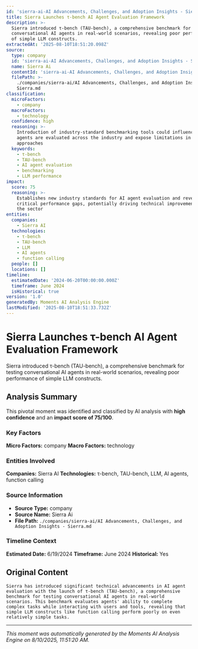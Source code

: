 ```yaml
---
id: 'sierra-ai-AI Advancements, Challenges, and Adoption Insights - Sierra-moment-2'
title: Sierra Launches τ-bench AI Agent Evaluation Framework
description: >-
  Sierra introduced τ-bench (TAU-bench), a comprehensive benchmark for testing
  conversational AI agents in real-world scenarios, revealing poor performance
  of simple LLM constructs.
extractedAt: '2025-08-10T18:51:20.098Z'
source:
  type: company
  id: 'sierra-ai-AI Advancements, Challenges, and Adoption Insights - Sierra'
  name: Sierra Ai
  contentId: 'sierra-ai-AI Advancements, Challenges, and Adoption Insights - Sierra'
  filePath: >-
    ./companies/sierra-ai/AI Advancements, Challenges, and Adoption Insights -
    Sierra.md
classification:
  microFactors:
    - company
  macroFactors:
    - technology
  confidence: high
  reasoning: >-
    Introduction of industry-standard benchmarking tools could influence how AI
    agents are evaluated across the industry and expose limitations in current
    approaches
  keywords:
    - τ-bench
    - TAU-bench
    - AI agent evaluation
    - benchmarking
    - LLM performance
impact:
  score: 75
  reasoning: >-
    Establishes new industry standards for AI agent evaluation and reveals
    critical performance gaps, potentially driving technical improvements across
    the sector
entities:
  companies:
    - Sierra AI
  technologies:
    - τ-bench
    - TAU-bench
    - LLM
    - AI agents
    - function calling
  people: []
  locations: []
timeline:
  estimatedDate: '2024-06-20T00:00:00.000Z'
  timeframe: June 2024
  isHistorical: true
version: '1.0'
generatedBy: Moments AI Analysis Engine
lastModified: '2025-08-10T18:51:33.732Z'
---
```

# Sierra Launches τ-bench AI Agent Evaluation Framework

Sierra introduced τ-bench (TAU-bench), a comprehensive benchmark for testing conversational AI agents in real-world scenarios, revealing poor performance of simple LLM constructs.

## Analysis Summary

This pivotal moment was identified and classified by AI analysis with **high confidence** and an **impact score of 75/100**.

### Key Factors

**Micro Factors:** company
**Macro Factors:** technology

### Entities Involved

**Companies:** Sierra AI
**Technologies:** τ-bench, TAU-bench, LLM, AI agents, function calling



### Source Information

- **Source Type:** company
- **Source Name:** Sierra Ai
- **File Path:** `./companies/sierra-ai/AI Advancements, Challenges, and Adoption Insights - Sierra.md`

### Timeline Context

**Estimated Date:** 6/19/2024
**Timeframe:** June 2024
**Historical:** Yes

## Original Content

```
Sierra has introduced significant technical advancements in AI agent evaluation with the launch of τ-bench (TAU-bench), a comprehensive benchmark for testing conversational AI agents in real-world scenarios. This benchmark evaluates agents' ability to complete complex tasks while interacting with users and tools, revealing that simple LLM constructs like function calling perform poorly on even relatively simple tasks.
```

---

*This moment was automatically generated by the Moments AI Analysis Engine on 8/10/2025, 11:51:20 AM.*
